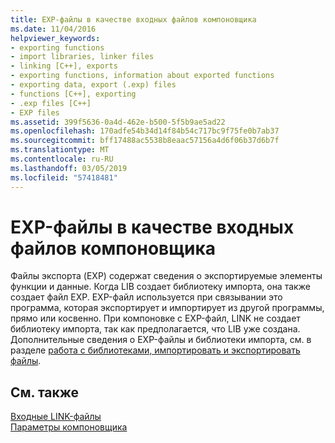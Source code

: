 ```yaml
---
title: EXP-файлы в качестве входных файлов компоновщика
ms.date: 11/04/2016
helpviewer_keywords:
- exporting functions
- import libraries, linker files
- linking [C++], exports
- exporting functions, information about exported functions
- exporting data, export (.exp) files
- functions [C++], exporting
- .exp files [C++]
- EXP files
ms.assetid: 399f5636-0a4d-462e-b500-5f5b9ae5ad22
ms.openlocfilehash: 170adfe54b34d14f84b54c717bc9f75fe0b7ab37
ms.sourcegitcommit: bff17488ac5538b8eaac57156a4d6f06b37d6b7f
ms.translationtype: MT
ms.contentlocale: ru-RU
ms.lasthandoff: 03/05/2019
ms.locfileid: "57418481"
---
```

# <a name="exp-files-as-linker-input"></a>EXP-файлы в качестве входных файлов компоновщика

Файлы экспорта (EXP) содержат сведения о экспортируемые элементы функции и данные. Когда LIB создает библиотеку импорта, она также создает файл EXP. EXP-файл используется при связывании это программа, которая экспортирует и импортирует из другой программы, прямо или косвенно. При компоновке с EXP-файл, LINK не создает библиотеку импорта, так как предполагается, что LIB уже создана. Дополнительные сведения о EXP-файлы и библиотеки импорта, см. в разделе [работа с библиотеками, импортировать и экспортировать файлы](../../build/reference/working-with-import-libraries-and-export-files.md).

## <a name="see-also"></a>См. также

[Входные LINK-файлы](../../build/reference/link-input-files.md)<br/>
[Параметры компоновщика](../../build/reference/linker-options.md)
